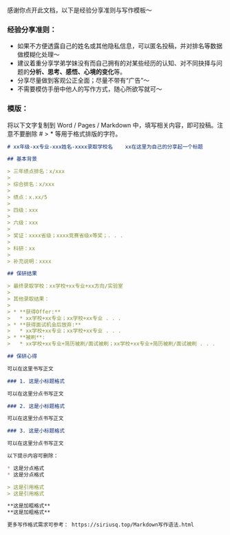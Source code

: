 感谢你点开此文档，以下是经验分享准则与写作模板～

### 经验分享准则：

* 如果不方便透露自己的姓名或其他隐私信息，可以匿名投稿，并对排名等数据做模糊化处理～
* 建议着重分享学弟学妹没有而自己拥有的对某些经历的认知、对不同抉择与问题的**分析、思考、感悟、心境的变化**等。
* 分享尽量做到客观公正全面；尽量不带有“广告”～
* 不需要模仿手册中他人的写作方式，随心所欲写就可～

### 模版：

将以下文字复制到 Word / Pages / Markdown 中，填写相关内容，即可投稿。注意不要删除 # > * 等用于格式排版的字符。

```markdown
# xx年级-xx专业-xxx姓名-xxxx录取学校名    xx在这里为自己的分享起一个标题

## 基本背景

> 三年绩点排名：x/xxx
>
> 综合排名：x/xxx
>
> 绩点：x.xx/5
>
> 四级：xxx
>
> 六级：xxx
>
> 奖证：xxxx省级；xxxx竞赛省级x等奖；. . . 
>
> 科研：xx
>
> 补充说明：xxxx

## 保研结果

> 最终录取学校：xx学校+xx专业+xx方向/实验室
>
> 其他录取结果：
>
> * **获得Offer:**
>   * xx学校+xx专业；xx学校+xx专业 . . .
> * **获得面试机会后放弃:**
>   * xx学校+xx专业；xx学校+xx专业 . . .
> * **被刷**:
>   * xx学校+xx专业+简历被刷/面试被刷；xx学校+xx专业+简历被刷/面试被刷 . . .

## 保研心得

可以在这里书写正文

### 1. 这是小标题格式

可以在这里分点书写正文

### 2. 这是小标题格式

可以在这里分点书写正文

### 3. 这是小标题格式

可以在这里分点书写正文

以下提示内容可删除：

* 这是分点格式
* 这是分点格式

> 这是引用格式
> 这是引用格式

**这是加粗格式**
**这是加粗格式**

更多写作格式需求可参考： https://siriusq.top/Markdown写作语法.html
```

